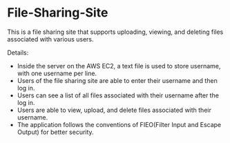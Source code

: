 # File-Sharing-Site
This is a file sharing site that supports uploading, viewing, and deleting files associated with various users.

Details:

* Inside the server on the AWS EC2, a text file is used to store username, with one username per line.
* Users of the file sharing site are able to enter their username and then log in.
* Users can see a list of all files associated with their username after the log in.
* Users are able to view, upload, and delete files associated with their username.
* The application follows the conventions of FIEO(Filter Input and Escape Output) for better security.
